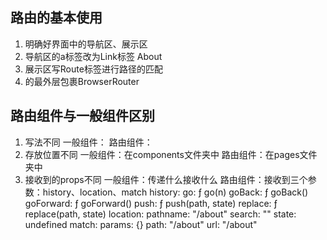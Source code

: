## 路由的基本使用

  1. 明确好界面中的导航区、展示区
  2. 导航区的a标签改为Link标签
    <Link to="/about">About</Link>
  3. 展示区写Route标签进行路径的匹配
    <Route path="/about" component={About}/>
  4. <App>的最外层包裹BrowserRouter

## 路由组件与一般组件区别
  1. 写法不同
   一般组件：<Demo/>
   路由组件：<Route path="/demo" component={Demo}/>
  2. 存放位置不同
   一般组件：在components文件夹中
   路由组件：在pages文件夹中
  3. 接收到的props不同
   一般组件：传递什么接收什么
   路由组件：接收到三个参数：history、location、match
        history:
          go: ƒ go(n)
          goBack: ƒ goBack()
          goForward: ƒ goForward()
          push: ƒ push(path, state)
          replace: ƒ replace(path, state)
        location:
          pathname: "/about"
          search: ""
          state: undefined
        match:
          params: {}
          path: "/about"
          url: "/about"
        



